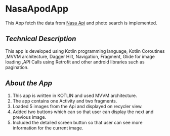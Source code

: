 # NasaApodApp
This App fetch the data from [Nasa Api](https://api.nasa.gov/) and photo search is implemented.

*Technical Description*
------------------------------
This app is developed using Kotlin programming language, Kotlin Coroutines ,MVVM architecture, Dagger Hilt, Navigation, Fragment, Glide for image loading ,API Calls using Retrofit and other android libraries such as pagination.


*About the App*
----------------------------
1. This app is written in KOTLIN and used MVVM architecture.
2. The app contains one Activity and two fragments.
3. Loaded 5 images from the Api and displayed on recycler view.
4. Added two buttons which can so that user can display the next and previous image.
5. Included the detailed screen button so that user can see more information for the current image.


 
